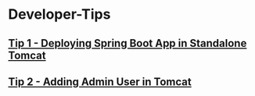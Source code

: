 # Developer-Tips

## [Tip 1 - Deploying Spring Boot App in Standalone Tomcat](https://github.com/iamvickyav/Developer-Tips/blob/master/Deploy-SpringBootApp-In-Tomcat.md)

## [Tip 2 - Adding Admin User in Tomcat](https://github.com/iamvickyav/Developer-Tips/blob/master/Configure-admin-user-in-tomcat.md)
